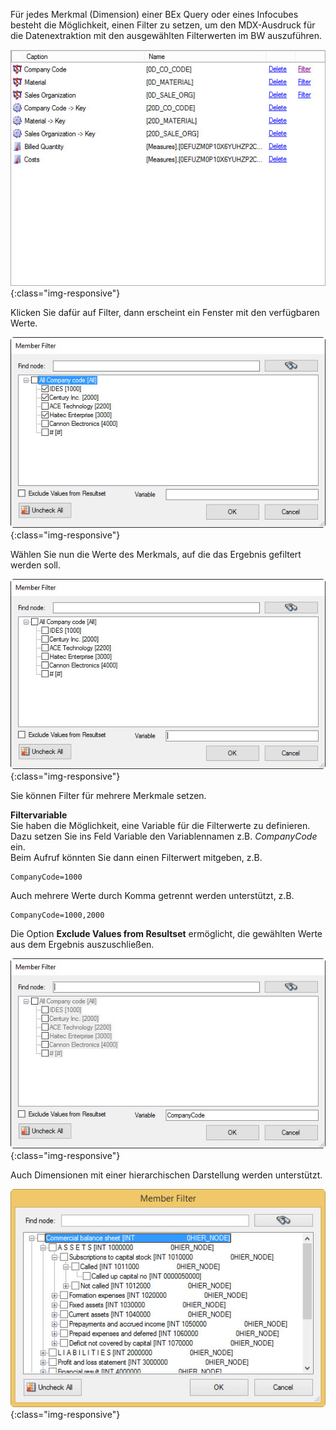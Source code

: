 Für jedes Merkmal (Dimension) einer BEx Query oder eines Infocubes besteht die Möglichkeit, einen Filter zu setzen, um den MDX-Ausdruck für die Datenextraktion mit den ausgewählten Filterwerten im BW auszuführen.

![BWCube-Filter-01](/img/content/BWCube-Filter-01.png){:class="img-responsive"}

Klicken Sie dafür auf Filter, dann erscheint ein Fenster mit den verfügbaren Werte. 

![BWCube-Filter-02](/img/content/BWCube-Filter-02.png){:class="img-responsive"}

Wählen Sie nun die Werte des Merkmals, auf die das Ergebnis gefiltert werden soll. 

![BWCube-Filter-03](/img/content/BWCube-Filter-03.png){:class="img-responsive"}

Sie können Filter für mehrere Merkmale setzen. 

**Filtervariable** <br>
Sie haben die Möglichkeit, eine Variable für die Filterwerte zu definieren. <br>
Dazu setzen Sie ins Feld Variable den Variablennamen z.B. *CompanyCode* ein.<br>
Beim Aufruf könnten Sie dann einen Filterwert mitgeben, z.B. 
```
CompanyCode=1000
```
Auch mehrere Werte durch Komma getrennt  werden unterstützt, z.B. 
```
CompanyCode=1000,2000
```
Die Option **Exclude Values from Resultset** ermöglicht, die gewählten Werte aus dem Ergebnis auszuschließen. 

![BWCube-Filter-03-a](/img/content/BWCube-Filter-03-a.png){:class="img-responsive"}

Auch Dimensionen mit einer hierarchischen Darstellung werden unterstützt.

![BWCube_Hierarchy](/img/content/BWCube_Hierarchy.png){:class="img-responsive"}
